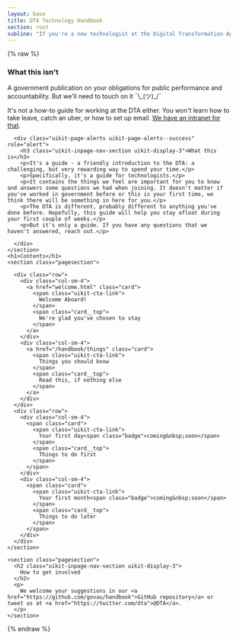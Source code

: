 ```yaml
---
layout: base
title: DTA Technology Handbook
section: root
subline: "If you're a new technologist at the Digital Transformation Agency, or considering working with us, then this is for you."
---
```


{% raw %}
<div class="row">
  <div class="col-sm-12">
    <section class="pagesection">
      <div class="uikit-page-alerts uikit-page-alerts--warning" role="alert">
        <h3 class="uikit-display-3">What this isn't</h3>
        <p>A government publication on your obligations for public performance and accountability. But we'll need to touch on it ¯\_(ツ)_/¯</p>
        <p>It's not a how-to guide for working at the DTA either. You won't learn how to take leave, catch an uber, or how to set up email. <a href="http://intranet.digital.gov.au/">We have an intranet for that</a>.</p>
      </div>

      <div class="uikit-page-alerts uikit-page-alerts--success" role="alert">
        <h3 class="uikit-inpage-nav-section uikit-display-3">What this is</h3>
        <p>It's a guide - a friendly introduction to the DTA: a challenging, but very rewarding way to spend your time.</p>
        <p>Specifically, it's a guide for technologists.</p>
        <p>It contains the things we feel are important for you to know and answers some questions we had when joining. It doesn't matter if you've worked in government before or this is your first time, we think there will be something in here for you.</p>
        <p>The DTA is different, probably different to anything you've done before. Hopefully, this guide will help you stay afloat during your first couple of weeks.</p>
        <p>But it's only a guide. If you have any questions that we haven't answered, reach out.</p>

      </div>
    </section>
    <h1>Contents</h1>
    <section class="pagesection">

      <div class="row">
        <div class="col-sm-4">
          <a href="welcome.html" class="card">
            <span class="uikit-cta-link">
              Welcome Aboard!
            </span>
            <span class="card__top">
              We're glad you've chosen to stay
            </span>
          </a>
        </div>
        <div class="col-sm-4">
          <a href="/handbook/things" class="card">
            <span class="uikit-cta-link">
              Things you should know
            </span>
            <span class="card__top">
              Read this, if nothing else
            </span>
          </a>
        </div>
      </div>
      <div class="row">
        <div class="col-sm-4">
          <span class="card">
            <span class="uikit-cta-link">
              Your first day<span class="badge">coming&nbsp;soon</span>
            </span>
            <span class="card__top">
              Things to do first
            </span>
          </span>
        </div>
        <div class="col-sm-4">
          <span class="card">
            <span class="uikit-cta-link">
              Your first month<span class="badge">coming&nbsp;soon</span>
            </span>
            <span class="card__top">
              Things to do later
            </span>
          </span>
        </div>
      </div>
    </section>

    <section class="pagesection">
      <h2 class="uikit-inpage-nav-section uikit-display-3">
        How to get involved
      </h2>
      <p>
        We welcome your suggestions in our <a href="https://github.com/govau/handbook">GitHub repository</a> or tweet us at <a href="https://twitter.com/dta">@DTA</a>.
      </p>
    </section>
  </div>
</div>

{% endraw %}
